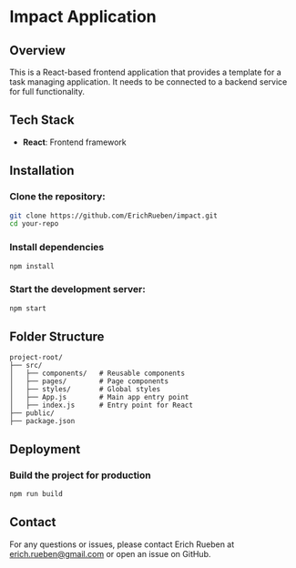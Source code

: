 # Impact Application
## Overview

This is a React-based frontend application that provides a template for a task managing application. It needs to be connected to a backend service for full functionality.

## Tech Stack
- **React**: Frontend framework

## Installation
### Clone the repository:
```sh
git clone https://github.com/ErichRueben/impact.git
cd your-repo
```

### Install dependencies
```sh
npm install
```

### Start the development server:
```sh
npm start
```

## Folder Structure
```plaintext
project-root/
├── src/
│   ├── components/   # Reusable components
│   ├── pages/        # Page components
│   ├── styles/       # Global styles
│   ├── App.js        # Main app entry point
│   ├── index.js      # Entry point for React
├── public/
├── package.json
```

## Deployment
### Build the project for production
```sh
npm run build
```

## Contact
For any questions or issues, please contact Erich Rueben at erich.rueben@gmail.com or open an issue on GitHub.

